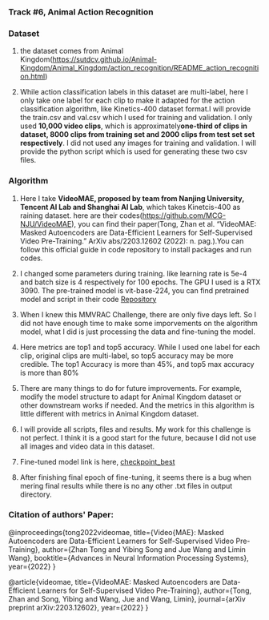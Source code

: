 ### Track #6, Animal Action Recognition

### Dataset

1. the dataset comes from Animal Kingdom(https://sutdcv.github.io/Animal-Kingdom/Animal_Kingdom/action_recognition/README_action_recognition.html)

2. While action classification labels in this dataset are multi-label, here I only take one label for each clip to make it adapted for the action classification algorithm, like Kinetics-400 dataset format.I will provide the train.csv and val.csv which I used for training and validation. I only used **10,000 video clips**, which is approximately**one-third of clips in dataset, 8000 clips from training set and 2000 clips from test set set respectively**. I did not used any images for training and validation. I will provide the python script which is used for generating these two csv files.

### Algorithm

1. Here I take **VideoMAE, proposed by team from Nanjing University, Tencent AI Lab and Shanghai AI Lab**, which takes Kinetcis-400 as raining dataset. here are their codes(https://github.com/MCG-NJU/VideoMAE), you can find their paper(Tong, Zhan et al. “VideoMAE: Masked Autoencoders are Data-Efficient Learners for Self-Supervised Video Pre-Training.” ArXiv abs/2203.12602 (2022): n. pag.).You can follow this official guide in code repository to install packages and run codes. 

2. I changed some parameters during training. like learning rate is 5e-4  and batch size is 4 respectively for 100 epochs. The GPU I used is a RTX 3090. The pre-trained model is vit-base-224, you can find pretrained model and script in their code [Repository](https://github.com/MCG-NJU/VideoMAE/blob/main/scripts/kinetics/videomae_vit_base_patch16_224_tubemasking_ratio_0.9_epoch_800/finetune.sh)

3. When I knew this MMVRAC Challenge, there are only five days left. So I did not have enough time to make some imporvements on the algorithm model, what I did is just processing the data and fine-tuning the model.

4. Here metrics are top1 and top5 accuracy. While I used one label for each clip, original clips are multi-label, so top5 accuracy may be more credible.
The top1 Accuracy is more than 45%, and top5 max accuracy is more than 80%

5. There are many things to do for future improvements. For example, modify the model structure to adapt for Animal Kingdom dataset or other downstream works if needed. And the metrics in this algorithm is little different with metrics in Animal Kingdom dataset. 

6. I will provide all scripts, files and results. My work for this challenge is not perfect. I think it is a good start for the future, because I did not use all images and video data in this dataset.

7. Fine-tuned model link is here, [checkpoint_best](https://drive.google.com/file/d/1P5WYJbCvgFrB4_B6JuwU5LcA5-ciBAxF/view?usp=sharing)

8. After finishing final epoch of fine-tuning, it seems there is a bug when mering final results while there is no any other .txt files in output directory.


### Citation of authors' Paper:

@inproceedings{tong2022videomae,
  title={Video{MAE}: Masked Autoencoders are Data-Efficient Learners for Self-Supervised Video Pre-Training},
  author={Zhan Tong and Yibing Song and Jue Wang and Limin Wang},
  booktitle={Advances in Neural Information Processing Systems},
  year={2022}
}

@article{videomae,
  title={VideoMAE: Masked Autoencoders are Data-Efficient Learners for Self-Supervised Video Pre-Training},
  author={Tong, Zhan and Song, Yibing and Wang, Jue and Wang, Limin},
  journal={arXiv preprint arXiv:2203.12602},
  year={2022}
}